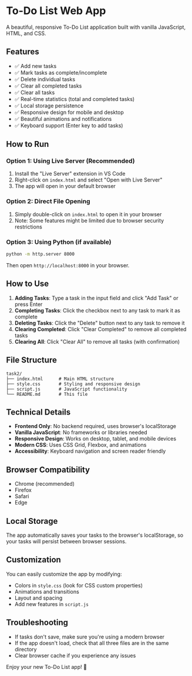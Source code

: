 # To-Do List Web App

A beautiful, responsive To-Do List application built with vanilla JavaScript, HTML, and CSS.

## Features

- ✅ Add new tasks
- ✅ Mark tasks as complete/incomplete
- ✅ Delete individual tasks
- ✅ Clear all completed tasks
- ✅ Clear all tasks
- ✅ Real-time statistics (total and completed tasks)
- ✅ Local storage persistence
- ✅ Responsive design for mobile and desktop
- ✅ Beautiful animations and notifications
- ✅ Keyboard support (Enter key to add tasks)

## How to Run

### Option 1: Using Live Server (Recommended)
1. Install the "Live Server" extension in VS Code
2. Right-click on `index.html` and select "Open with Live Server"
3. The app will open in your default browser

### Option 2: Direct File Opening
1. Simply double-click on `index.html` to open it in your browser
2. Note: Some features might be limited due to browser security restrictions

### Option 3: Using Python (if available)
```bash
python -m http.server 8000
```
Then open `http://localhost:8000` in your browser.

## How to Use

1. **Adding Tasks**: Type a task in the input field and click "Add Task" or press Enter
2. **Completing Tasks**: Click the checkbox next to any task to mark it as complete
3. **Deleting Tasks**: Click the "Delete" button next to any task to remove it
4. **Clearing Completed**: Click "Clear Completed" to remove all completed tasks
5. **Clearing All**: Click "Clear All" to remove all tasks (with confirmation)

## File Structure

```
task2/
├── index.html      # Main HTML structure
├── style.css       # Styling and responsive design
├── script.js       # JavaScript functionality
└── README.md       # This file
```

## Technical Details

- **Frontend Only**: No backend required, uses browser's localStorage
- **Vanilla JavaScript**: No frameworks or libraries needed
- **Responsive Design**: Works on desktop, tablet, and mobile devices
- **Modern CSS**: Uses CSS Grid, Flexbox, and animations
- **Accessibility**: Keyboard navigation and screen reader friendly

## Browser Compatibility

- Chrome (recommended)
- Firefox
- Safari
- Edge

## Local Storage

The app automatically saves your tasks to the browser's localStorage, so your tasks will persist between browser sessions.

## Customization

You can easily customize the app by modifying:
- Colors in `style.css` (look for CSS custom properties)
- Animations and transitions
- Layout and spacing
- Add new features in `script.js`

## Troubleshooting

- If tasks don't save, make sure you're using a modern browser
- If the app doesn't load, check that all three files are in the same directory
- Clear browser cache if you experience any issues

Enjoy your new To-Do List app! 🎉 
